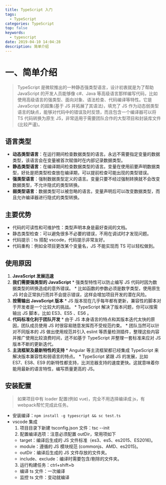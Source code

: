 ```yaml
---
title: TypeScript 入门
tags:
  - TypeScript
categories: TypeScript
top: false
keywords:
  - typescript
date: 2019-04-10 14:04:28
description: 简单介绍
---
```


# 一、简单介绍
> TypeScript 是微软推出的一种静态强类型语言，设计初衷就是为了帮助 JavaScript 的开发人员能够像 c#、Java 等高级语言那样编写代码，比如使用高级语言的强类型、面向对象、语法检查、代码编译等特性。它是 JavaScript 的超集(基于 JS 并拓展了其语法)，填充了 JS 作为动态弱类型语言的缺点，能够对代码中的错误及时反馈，而且包含一个编译器可以将 TS 代码转换为原生 JS，非常适用于需要团队合作的大型项目和封装库文件 (比较严谨)。


## 语言类型

  * __动态类型语言__：在运行期间检查数据类型的语言。永远不需要指定变量的数据类型，该语言会在变量被首次赋值时在内部记录数据类型。
  * __静态类型语言__：在编译期间检查数据类型的语言。变量在使用前要声明数据类型，好处是把类型检查放在编译期，可以提前检查可能出现的类型错误。
  * __强类型语言__：强制数据类型定义的语言。变量只要不经过强制转换就不会改变数据类型，不允许隐式的类型转换。
  * __弱类型语言__：数据类型可以被忽略的语言。变量声明后可以改变数据类型，而且允许编译器进行隐式的类型转换。


## 主要优势

  * 代码的可读性和可维护性：类型声明本身是最好查阅的文档。
  * 静态类型检查：可以避免很多不必要的错误，不用在调试时才发现问题。
  * 代码提示：ts 搭配 vscode，代码提示非常友好。
  * 代码重构：例如全项目更改某个变量名，JS 不能实现而 TS 可以轻松做到。


## 使用原因

  1. __JavaScript 发展迅速__
  2. __我们需要强类型的 JavaScript__
    * 强类型特性可以防止编写 JS 代码时因为数据类型的转换造成的意外错误。
    * 比如函数的参数必须是数字类型，使用原生 JS 时会正常执行而并不会提示错误，这样会增加项目开发的潜在风险。
  3. __按需输出 JavaScript 版本__
    * JS 版本现在几乎每年都有更新，兼容性的脚本对于开发者是一个比较大的挑战。
    * TypeScript 解决了版本问题，你可以按需输出 JS 脚本，比如 ES3、ES5 、ES6 。
  4. __代码标准化利于团队开发__
    * 由于 JS 本身语言的特点和其版本迭代太快的原因，团队成员使用 JS 时很容易随意发挥而不受规范约束。
    * 团队当然可以针对不同版本的 JS 做出使用规范并引入 eslint 等质量检测插件，整理这些内容并推广使用比较浪费时间，还不如基于 TypeScript 并整理一套标准来应对 JS 版本不断的更新迭代。
  5. __主流框架及最新特性的支持__
    * Angular 等主流框架都已经集成 TypeScript 来解决版本兼容性和弱语言的特点。
    * TypeScript 紧跟 JS 的发展，比如 ES7、ES8、ES9 的新特性都支持，比浏览器支持的速度更快。这就意味着你能用最新的语言特性，编写质量更高的 JS。


## 安装配置
> 如果项目中有 loader 配置(例如 vue)，完全不用选择编译成 js，有webpack帮忙完成此任务。

  * 安装编译：`npm install -g typescript && sc test.ts`
  * vscode 集成
    1. 项目目录下新建 tsconfig.json 文件：tsc --init
    2. 配置编译选项：注意必须配置 outDir，常用项如下
      * target：编译后生成的 JS 文件标准（es3、es5、es2015、ES2016)。
      * module：遵循的 JS 模块规范 (commonjs、AMD、es2015)。
      * outDir：编译后生成的 JS 文件存放的文件夹。
      * include、exclude：编译时需要包含/剔除的文件夹。
    3. 运行构建任务：ctrl+shift+b
      * 编译 ts 文件：一次编译
      * 监控 ts 文件：变动就编译



























